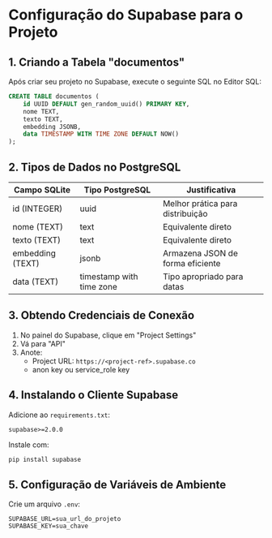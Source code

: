 # Configuração do Supabase para o Projeto

## 1. Criando a Tabela "documentos"

Após criar seu projeto no Supabase, execute o seguinte SQL no Editor SQL:

```sql
CREATE TABLE documentos (
    id UUID DEFAULT gen_random_uuid() PRIMARY KEY,
    nome TEXT,
    texto TEXT,
    embedding JSONB,
    data TIMESTAMP WITH TIME ZONE DEFAULT NOW()
);
```

## 2. Tipos de Dados no PostgreSQL

| Campo SQLite     | Tipo PostgreSQL           | Justificativa |
|------------------|---------------------------|---------------|
| id (INTEGER)     | uuid                      | Melhor prática para distribuição |
| nome (TEXT)      | text                      | Equivalente direto |
| texto (TEXT)     | text                      | Equivalente direto |
| embedding (TEXT) | jsonb                     | Armazena JSON de forma eficiente |
| data (TEXT)      | timestamp with time zone  | Tipo apropriado para datas |

## 3. Obtendo Credenciais de Conexão

1. No painel do Supabase, clique em "Project Settings"
2. Vá para "API"
3. Anote:
   - Project URL: `https://<project-ref>.supabase.co`
   - anon key ou service_role key

## 4. Instalando o Cliente Supabase

Adicione ao `requirements.txt`:
```
supabase>=2.0.0
```

Instale com:
```bash
pip install supabase
```

## 5. Configuração de Variáveis de Ambiente

Crie um arquivo `.env`:
```
SUPABASE_URL=sua_url_do_projeto
SUPABASE_KEY=sua_chave
```